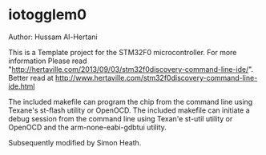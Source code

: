 iotogglem0
==========

Author: Hussam Al-Hertani

This is a Template project for the STM32F0 microcontroller. For more information 
Please read "http://hertaville.com/2013/09/03/stm32f0discovery-command-line-ide/".
Better read at http://www.hertaville.com/stm32f0discovery-command-line-ide.html


The included makefile can program the chip from the command line using Texane's st-flash utility or OpenOCD.
The included makefile can initiate a debug session from the command line using Texan'e st-util utility or OpenOCD
and the arm-none-eabi-gdbtui utility.

Subsequently modified by Simon Heath.
